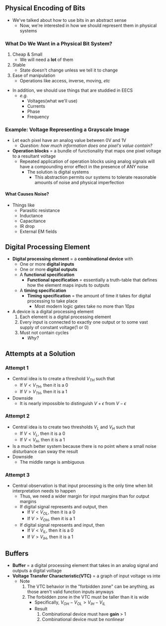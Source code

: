 ## Physical Encoding of Bits
- We've talked about how to use bits in an abstract sense
    * Now, we're interested in how we should represent them in physical systems

### What Do We Want in a Physical Bit System?
1. Cheap & Small
    * We will need a **lot** of them
2. Stable
    * State doesn't change unless we tell it to change
3. Ease of manipulation
    * Operations like access, inverse, moving, *etc*
- In addition, we should use things that are studdied in EECS
    * *e.g.*
        + Voltages(what we'll use)
        + Currents
        + Phase
        + Frequency

### Example: Voltage Representing a Grayscale Image
- Let each pixel have an analog value between 0V and 1V
    * *Question: how much information does one pixel's value contain?*
- **Operation blocks** = a bundle of functionality that maps one pixel voltage to a resultant voltage
    * Repeated application of operation blocks using analog signals will have a compounding error effect in the presence of ANY noise
        + The solution is digital systems
            - This abstraction permits our systems to tolerate reasonable amounts of noise and physical imperfection

#### What Causes Noise?
- Things like
    * Parasitic resistance
    * Inductance
    * Capacitance
    * IR drop
    * External EM fields

## Digital Processing Element
- **Digital processing element** = a **combinational device** with
    * One or more **digital inputs**
    * One or more **digital outputs**
    * A **functional specification**
        + **Functional specification** = essentially a truth-table that defines how the element maps inputs to outputs
    * A **timing specification**
        + **Timing specification** = the amount of time it takes for digital processing to take place
            - Most modern logic gates take no more than $10ps$
- A device is a digital processing element
    1. Each element is a digital processing element
    2. Every input is connected to exactly one output or to some vast supply of constant voltage(1 or 0)
    3. Must not contain cycles
        * *Why?*

## Attempts at a Solution

### Attempt 1
- Central idea is to create a threshold $V_{TH}$ such that
    * If $V < V_{TH}$, then it is a 0
    * If $V > V_{TH}$, then it is a 1
- Downside
    * It is nearly impossible to distinguish $V + \epsilon$ from $V - \epsilon$

### Attempt 2
- Central idea is to create two thresholds $V_L$ and $V_H$ such that
    * If $V < V_L$, then it is a 0
    * If $V < V_H$, then it is a 1
- Is a much better system because there is no point where a small noise disturbance can sway the result
- Downside
    * The middle range is ambiguous

### Attempt 3
- Central observation is that input processing is the only time when bit interpretation needs to happen
    * Thus, we need a wider margin for input margins than for output margins
    * If digital signal represents and output, then
        + If $V < V_{OL}$, then it is a 0
        + If $V > V_{OH}$, then it is a 1
    * If digital signal represents and input, then
        + If $V < V_{IL}$, then it is a 0
        + If $V > V_{IH}$, then it is a 1

## Buffers
- **Buffer** = a digital processing element that takes in an analog signal and outputs a digital voltage
- **Voltage Transfer Characteristic(VTC)** = a graph of input voltage vs inte
    * Note
        1. The VTC behavior in the "forbidden zone" can be anything, as those aren't valid function inputs anyways
        2. The forbidden zone in the VTC must be taller than it is wide
            * Specifically, $V_{OH} - V_{OL} > V_{IH} - V_{IL}$
            * Result
                1. Combinational device must have **gain** > 1
                2. Combinational device must be nonlinear
